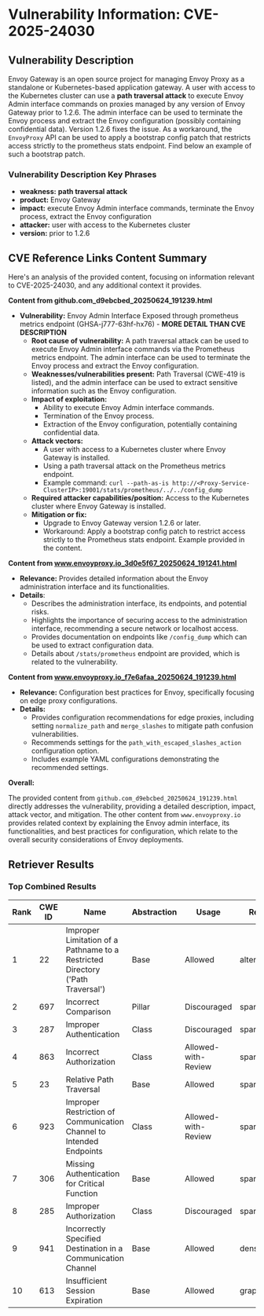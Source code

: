 # Vulnerability Information: CVE-2025-24030

## Vulnerability Description
Envoy Gateway is an open source project for managing Envoy Proxy as a standalone or Kubernetes-based application gateway. A user with access to the Kubernetes cluster can use a **path traversal attack** to execute Envoy Admin interface commands on proxies managed by any version of Envoy Gateway prior to 1.2.6. The admin interface can be used to terminate the Envoy process and extract the Envoy configuration (possibly containing confidential data). Version 1.2.6 fixes the issue. As a workaround, the `EnvoyProxy` API can be used to apply a bootstrap config patch that restricts access strictly to the prometheus stats endpoint. Find below an example of such a bootstrap patch.

### Vulnerability Description Key Phrases
- **weakness:** **path traversal attack**
- **product:** Envoy Gateway
- **impact:** execute Envoy Admin interface commands, terminate the Envoy process, extract the Envoy configuration
- **attacker:** user with access to the Kubernetes cluster
- **version:** prior to 1.2.6

## CVE Reference Links Content Summary
Here's an analysis of the provided content, focusing on information relevant to CVE-2025-24030, and any additional context it provides.

**Content from github.com_d9ebcbed_20250624_191239.html**

*   **Vulnerability:** Envoy Admin Interface Exposed through prometheus metrics endpoint (GHSA-j777-63hf-hx76) - **MORE DETAIL THAN CVE DESCRIPTION**
    *   **Root cause of vulnerability:** A path traversal attack can be used to execute Envoy Admin interface commands via the Prometheus metrics endpoint. The admin interface can be used to terminate the Envoy process and extract the Envoy configuration.
    *   **Weaknesses/vulnerabilities present:** Path Traversal (CWE-419 is listed), and the admin interface can be used to extract sensitive information such as the Envoy configuration.
    *   **Impact of exploitation:**
        *   Ability to execute Envoy Admin interface commands.
        *   Termination of the Envoy process.
        *   Extraction of the Envoy configuration, potentially containing confidential data.
    *   **Attack vectors:**
        *   A user with access to a Kubernetes cluster where Envoy Gateway is installed.
        *   Using a path traversal attack on the Prometheus metrics endpoint.
        *   Example command: `curl --path-as-is http://<Proxy-Service-ClusterIP>:19001/stats/prometheus/../../config_dump`
    *   **Required attacker capabilities/position:** Access to the Kubernetes cluster where Envoy Gateway is installed.
    *   **Mitigation or fix:**
        *   Upgrade to Envoy Gateway version 1.2.6 or later.
        *   Workaround: Apply a bootstrap config patch to restrict access strictly to the Prometheus stats endpoint. Example provided in the content.

**Content from www.envoyproxy.io_3d0e5f67_20250624_191241.html**

*   **Relevance:** Provides detailed information about the Envoy administration interface and its functionalities.
*   **Details**:
    *   Describes the administration interface, its endpoints, and potential risks.
    *   Highlights the importance of securing access to the administration interface, recommending a secure network or localhost access.
    *   Provides documentation on endpoints like `/config_dump` which can be used to extract configuration data.
    *   Details about `/stats/prometheus` endpoint are provided, which is related to the vulnerability.

**Content from www.envoyproxy.io_f7e6afaa_20250624_191239.html**

*   **Relevance:** Configuration best practices for Envoy, specifically focusing on edge proxy configurations.
*   **Details:**
    *   Provides configuration recommendations for edge proxies, including setting `normalize_path` and `merge_slashes` to mitigate path confusion vulnerabilities.
    *   Recommends settings for the `path_with_escaped_slashes_action` configuration option.
    *   Includes example YAML configurations demonstrating the recommended settings.

**Overall:**

The provided content from `github.com_d9ebcbed_20250624_191239.html` directly addresses the vulnerability, providing a detailed description, impact, attack vector, and mitigation. The other content from `www.envoyproxy.io` provides related context by explaining the Envoy admin interface, its functionalities, and best practices for configuration, which relate to the overall security considerations of Envoy deployments.

## Retriever Results

### Top Combined Results

| Rank | CWE ID | Name | Abstraction | Usage  | Retrievers | Individual Scores |
|------|--------|------|-------------|-------|------------|-------------------|
| 1 | 22 | Improper Limitation of a Pathname to a Restricted Directory ('Path Traversal') | Base | Allowed | alternate_terms | 0.800 |
| 2 | 697 | Incorrect Comparison | Pillar | Discouraged | sparse | 0.625 |
| 3 | 287 | Improper Authentication | Class | Discouraged | sparse | 0.596 |
| 4 | 863 | Incorrect Authorization | Class | Allowed-with-Review | sparse | 0.594 |
| 5 | 23 | Relative Path Traversal | Base | Allowed | sparse | 0.585 |
| 6 | 923 | Improper Restriction of Communication Channel to Intended Endpoints | Class | Allowed-with-Review | sparse | 0.570 |
| 7 | 306 | Missing Authentication for Critical Function | Base | Allowed | sparse | 0.566 |
| 8 | 285 | Improper Authorization | Class | Discouraged | sparse | 0.550 |
| 9 | 941 | Incorrectly Specified Destination in a Communication Channel | Base | Allowed | dense | 0.468 |
| 10 | 613 | Insufficient Session Expiration | Base | Allowed | graph | 0.002 |

